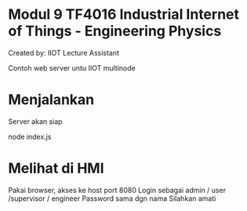 # Modul 9 TF4016 Industrial Internet of Things - Engineering Physics #
Created by: IIOT Lecture Assistant

Contoh web server untu IIOT multinode

Menjalankan
===========
Server akan siap

node index.js

Melihat di HMI
==============
Pakai browser, akses ke host port 8080
Login sebagai admin / user /supervisor / engineer
Password sama dgn nama
Silahkan amati 

